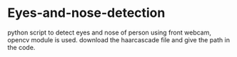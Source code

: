 # Eyes-and-nose-detection
python script to detect eyes and nose of person using front webcam, opencv module is used.
download the haarcascade file and give the path in the code.
